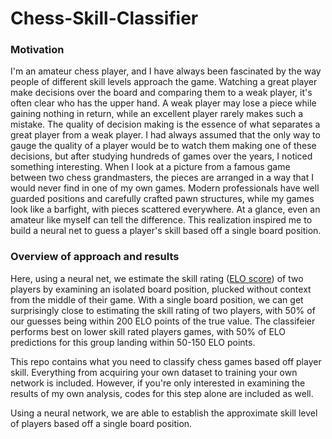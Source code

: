 # Chess-Skill-Classifier

### Motivation
I'm an amateur chess player, and I have always been fascinated by the way people of different skill levels approach the game.  Watching a great player make decisions over the board and comparing them to a weak player, it's often clear who has the upper hand.  A weak player may lose a piece while gaining nothing in return, while an excellent player rarely makes such a mistake.  The quality of decision making is the essence of what separates a great player from a weak player.  I had always assumed that the only way to gauge the quality of a player would be to watch them making one of these decisions, but after studying hundreds of games over the years, I noticed something interesting.  When I look at a picture from a famous game between two chess grandmasters, the pieces are arranged in a way that I would never find in one of my own games.  Modern professionals have well guarded positions and carefully crafted pawn structures, while my games look like a barfight, with pieces scattered everywhere.  At a glance, even an amateur like myself can tell the difference.  This realization inspired me to build a neural net to guess a player's skill based off a single board position.  

### Overview of approach and results
Here, using a neural net, we estimate the skill rating ([ELO score](https://en.wikipedia.org/wiki/Elo_rating_system)) of two players by examining an isolated board position, plucked without context from the middle of their game.  With a single board position, we can get surprisingly close to estimating the skill rating of two players, with 50% of our guesses being within 200 ELO points of the true value.  The classifeier performs best on lower skill rated players games, with 50% of ELO predictions for this group landing within 50-150 ELO points.

This repo contains what you need to classify chess games based off player skill.  Everything from acquiring your own dataset to training your own network is included.  However, if you're only interested in examining the results of my own analysis, codes for this step alone are included as well.

Using a neural network, we are able to establish the approximate skill level of players based off a single board position.



<br />
<br />

